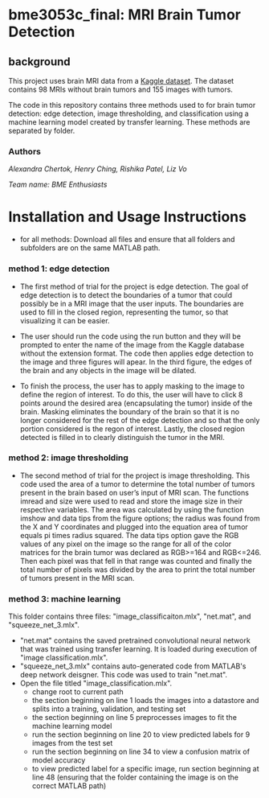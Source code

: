 # bme3053c_final: MRI Brain Tumor Detection 

## background
This project uses brain MRI data from a [Kaggle dataset](https://www.kaggle.com/datasets/navoneel/brain-mri-images-for-brain-tumor-detection). The dataset contains 98 MRIs without brain tumors and 155 images with tumors. 

The code in this repository contains three methods used to for brain tumor detection: edge detection, image thresholding, and classification using a machine learning model created by transfer learning. These methods are separated by folder.

### Authors
*Alexandra Chertok, Henry Ching, Rishika Patel, Liz Vo*

*Team name: BME Enthusiasts*

# Installation and Usage Instructions
* for all methods: Download all files and ensure that all folders and subfolders are on the same MATLAB path.

### method 1: edge detection
* The first method of trial for the project is edge detection. The goal of edge detection is to detect the boundaries of a tumor that could possibly be in a MRI image that the user inputs. The boundaries are used to fill in the closed region, representing the tumor, so that visualizing it can be easier.

* The user should run the code using the run button and they will be prompted to enter the name of the image from the Kaggle database without the extension format. The code then applies edge detection to the image and three figures will apear. In the third figure, the edges of the brain and any objects in the image will be dilated.
* To finish the process, the user has to apply masking to the image to define the region of interest. To do this, the user will have to click 8 points around the desired area (encapsulating the tumor) inside of the brain. Masking eliminates the boundary of the brain so that it is no longer considered for the rest of the edge detection and so that the only portion considered is the regon of interest. Lastly, the closed region detected is filled in to clearly distinguish the tumor in the MRI. 

### method 2: image thresholding
* The second method of trial for the project is image thresholding. This code used the area of a tumor to determine the total number of tumors present in the brain based on user’s input of MRI scan. The functions imread and size were used to read and store the image size in their respective variables. The area was calculated by using the function imshow and data tips from the figure options; the radius was found from the X and Y coordinates and plugged into the equation area of tumor equals pi times radius squared. The data tips option gave the RGB values of any pixel on the image so the range for all of the color matrices for the brain tumor was declared as RGB>=164 and RGB<=246. Then each pixel was that fell in that range was counted and finally the total number of pixels was divided by the area to print the total number of tumors present in the MRI scan.  

### method 3: machine learning

This folder contains three files: "image_classificaiton.mlx", "net.mat", and "squeeze_net_3.mlx".

* "net.mat" contains the saved pretrained convolutional neural network that was trained using transfer learning. It is loaded during execution of "image classification.mlx".
* "squeeze_net_3.mlx" contains auto-generated code from MATLAB's deep network deisgner. This code was used to train "net.mat".
* Open the file titled "image_classification.mlx".
    * change root to current path
    * the section beginning on line 1 loads the images into a datastore and splits into a training, validation, and testing set
    * the section beginning on line 5 preprocesses images to fit the machine learning model
    * run the section beginning on line 20 to view predicted labels for 9 images from the test set 
    * run the section beginning on line 34 to view a confusion matrix of model accuracy
    * to view predicted label for a specific image, run section beginning at line 48 (ensuring that the folder containing the image is on the correct MATLAB path)
  
